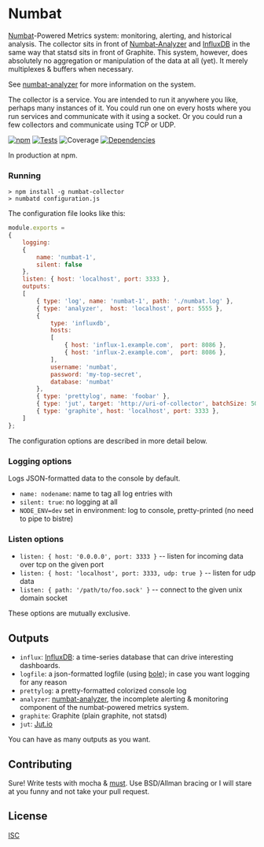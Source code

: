 # Numbat

[Numbat](http://www.arkive.org/numbat/myrmecobius-fasciatus/)-Powered Metrics system: monitoring, alerting, and historical analysis. The collector sits in front of [Numbat-Analyzer](https://github.com/ceejbot/numbat-analyzer) and [InfluxDB](http://influxdb.org/) in the same way that statsd sits in front of Graphite. This system, however, does absolutely no aggregation or manipulation of the data at all (yet). It merely multiplexes & buffers when necessary.

See [numbat-analyzer](https://github.com/ceejbot/numbat-analyzer) for more information on the system.

The collector is a service. You are intended to run it anywhere you like, perhaps many instances of it. You could run one on every hosts where you run services and communicate with it using a socket. Or you could run a few collectors and communicate using TCP or UDP.

[![npm](http://img.shields.io/npm/v/numbat-collector.svg?style=flat)](https://www.npmjs.org/package/numbat-collector) [![Tests](http://img.shields.io/travis/ceejbot/numbat-collector.svg?style=flat)](http://travis-ci.org/ceejbot/numbat-collector) ![Coverage](http://img.shields.io/badge/coverage-86%25-green.svg?style=flat)    [![Dependencies](https://david-dm.org/ceejbot/numbat-collector.svg)](https://david-dm.org/ceejbot/numbat-collector)

In production at npm.

### Running

```shell
> npm install -g numbat-collector
> numbatd configuration.js
```

The configuration file looks like this:

```javascript
module.exports =
{
    logging:
    {
        name: 'numbat-1',
        silent: false
    },
    listen: { host: 'localhost', port: 3333 },
    outputs:
    [
        { type: 'log', name: 'numbat-1', path: './numbat.log' },
        { type: 'analyzer',  host: 'localhost', port: 5555 },
        {
            type: 'influxdb',
            hosts:
            [
                { host: 'influx-1.example.com',  port: 8086 },
                { host: 'influx-2.example.com',  port: 8086 },
            ],
            username: 'numbat',
            password: 'my-top-secret',
            database: 'numbat'
        },
        { type: 'prettylog', name: 'foobar' },
        { type: 'jut', target: 'http://uri-of-collector', batchSize: 500 },
        { type: 'graphite', host: 'localhost', port: 3333 },
    ]
};
```

The configuration options are described in more detail below.

### Logging options

Logs JSON-formatted data to the console by default.

* `name: nodename`: name to tag all log entries with
* `silent: true`: no logging at all
* `NODE_ENV=dev` set in environment: log to console, pretty-printed (no need to pipe to bistre)

### Listen options

* `listen: { host: '0.0.0.0', port: 3333 }` -- listen for incoming data over tcp on the given port
* `listen: { host: 'localhost', port: 3333, udp: true }` -- listen for udp data
* `listen: { path: '/path/to/foo.sock' }` -- connect to the given unix domain socket

These options are mutually exclusive.

## Outputs

* `influx`: [InfluxDB](http://influxdb.org/): a time-series database that can drive interesting dashboards.
* `logfile`: a json-formatted logfile (using [bole](https://github.com/rvagg/bole)); in case you want logging for any reason
* `prettylog`: a pretty-formatted colorized console log
* `analyzer`: [numbat-analyzer](https://github.com/ceejbot/numbat-analyzer), the incomplete alerting & monitoring component of the numbat-powered metrics system.
* `graphite`: Graphite (plain graphite, not statsd)
* `jut`: [Jut.io](http://www.jut.io)

You can have as many outputs as you want.

## Contributing

Sure! Write tests with mocha & [must](https://www.npmjs.org/package/must). Use BSD/Allman bracing or I will stare at you funny and not take your pull request.

## License

[ISC](http://opensource.org/licenses/ISC)
